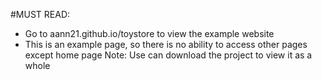 #MUST READ:
- Go to aann21.github.io/toystore to view the example website
- This is an example page, so there is no ability to access other pages except home page
Note: Use can download the project to view it as a whole
